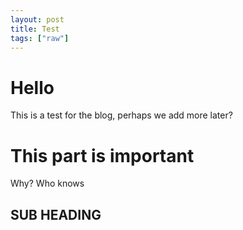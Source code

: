 ```yaml
---
layout: post
title: Test
tags: ["raw"]
---
```


# Hello

This is a test for the blog, perhaps we add more later?

# This part is important

Why? Who knows

## SUB HEADING

